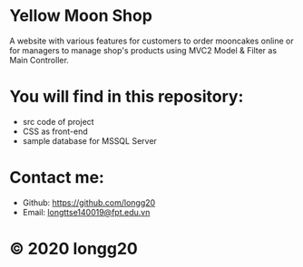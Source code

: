 # Yellow Moon Shop
A website with various features for customers to order mooncakes online or for managers to manage shop's products using MVC2 Model & Filter as Main Controller.

# You will find in this repository:
- src code of project
- CSS as front-end
- sample database for MSSQL Server

# Contact me:
- Github: https://github.com/longg20
- Email: longttse140019@fpt.edu.vn 

# © 2020 longg20
